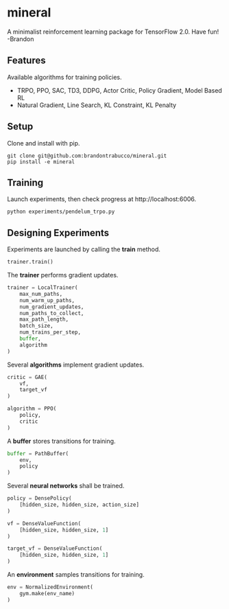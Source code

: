 # mineral

A minimalist reinforcement learning package for TensorFlow 2.0. Have fun! -Brandon

## Features

Available algorithms for training policies.

- TRPO, PPO, SAC, TD3, DDPG, Actor Critic, Policy Gradient, Model Based RL
- Natural Gradient, Line Search, KL Constraint, KL Penalty

## Setup

Clone and install with pip.

```console 
git clone git@github.com:brandontrabucco/mineral.git
pip install -e mineral
```

## Training

Launch experiments, then check progress at http://localhost:6006.

```console 
python experiments/pendelum_trpo.py
```

## Designing Experiments

Experiments are launched by calling the **train** method.

```python
trainer.train()
```

The **trainer** performs gradient updates.

```python
trainer = LocalTrainer(
    max_num_paths,
    num_warm_up_paths,
    num_gradient_updates,
    num_paths_to_collect,
    max_path_length,
    batch_size,
    num_trains_per_step,
    buffer,
    algorithm
)
```

Several **algorithms** implement gradient updates.

```python
critic = GAE(
    vf,
    target_vf
)

algorithm = PPO(
    policy,
    critic
)
```

A **buffer** stores transitions for training.

```python
buffer = PathBuffer(
    env,
    policy
)
```

Several **neural networks** shall be trained.

```python
policy = DensePolicy(
    [hidden_size, hidden_size, action_size]
)

vf = DenseValueFunction(
    [hidden_size, hidden_size, 1]
)

target_vf = DenseValueFunction(
    [hidden_size, hidden_size, 1]
)
```

An **environment** samples transitions for training.

```python
env = NormalizedEnvironment(
    gym.make(env_name)
)
```
